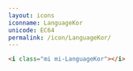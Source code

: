 ```yaml
---
layout: icons
iconname: LanguageKor
unicode: EC64
permalink: /icon/LanguageKor/
---
```


``` html
<i class="mi mi-LanguageKor"></i>
```
